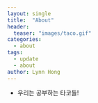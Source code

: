 ```yaml
---
layout: single
title:  "About"
header:
  teaser: "images/taco.gif"
categories: 
  - about
tags:
  - update
  - about
author: Lynn Hong
---
```


- 우리는 공부하는 타코들!